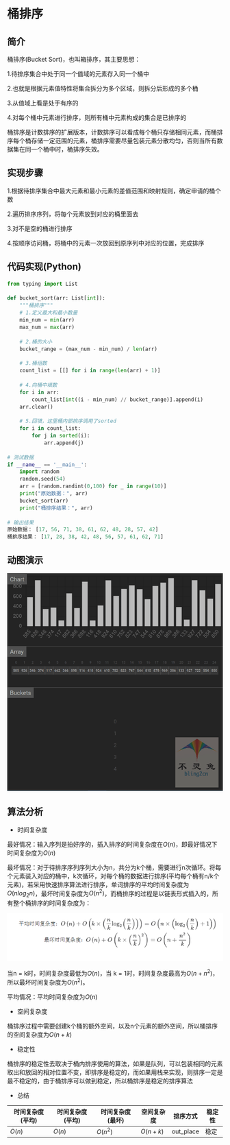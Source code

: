 # 桶排序

## 简介

桶排序(Bucket Sort)，也叫箱排序，其主要思想：

1.待排序集合中处于同一个值域的元素存入同一个桶中

2.也就是根据元素值特性将集合拆分为多个区域，则拆分后形成的多个桶

3.从值域上看是处于有序的

4.对每个桶中元素进行排序，则所有桶中元素构成的集合是已排序的

桶排序是计数排序的扩展版本，计数排序可以看成每个桶只存储相同元素，而桶排序每个桶存储一定范围的元素，桶排序需要尽量包装元素分散均匀，否则当所有数据集在同一个桶中时，桶排序失效。

## 实现步骤

1.根据待排序集合中最大元素和最小元素的差值范围和映射规则，确定申请的桶个数

2.遍历排序序列，将每个元素放到对应的桶里面去

3.对不是空的桶进行排序

4.按顺序访问桶，将桶中的元素一次放回到原序列中对应的位置，完成排序

## 代码实现(Python)

```python
from typing import List

def bucket_sort(arr: List[int]):
    """桶排序"""
    # 1.定义最大和最小数量
    min_num = min(arr)
    max_num = max(arr)
    
    # 2.桶的大小
    bucket_range = (max_num - min_num) / len(arr)
    
    # 3.桶组数
    count_list = [[] for i in range(len(arr) + 1)]
    
    # 4.向桶中填数
    for i in arr:
        count_list[int((i - min_num) // bucket_range)].append(i)
    arr.clear()
    
    # 5.回填，这里桶内部排序调用了sorted
    for i in count_list:
        for j in sorted(i):
            arr.append(j)

# 测试数据
if __name__ == '__main__':
    import random
    random.seed(54)
    arr = [random.randint(0,100) for _ in range(10)]
    print("原始数据：", arr)
    bucket_sort(arr)
    print("桶排序结果：", arr)
    
# 输出结果
原始数据： [17, 56, 71, 38, 61, 62, 48, 28, 57, 42]
桶排序结果： [17, 28, 38, 42, 48, 56, 57, 61, 62, 71]
```

## 动图演示

<img src="Images/23dd60984f1659e34f8f2c95fb15da67.gif" alt="img" style="zoom:150%;" />

## 算法分析

-   时间复杂度

最好情况：输入序列是拍好序的，插入排序的时间复杂度在$O(n)$，即最好情况下时间复杂度为$O(n)$

最坏情况：对于待排序序列序列大小为n，共分为k个桶，需要进行n次循环。将每个元素装入对应的桶中，k次循环，对每个桶的数据进行排序(平均每个桶有n/k个元素)，若采用快速排序算法进行排序，单词排序的平均时间复杂度为$O(nlog_2n)$，最坏时间复杂度为$O(n^2)$，而桶排序的过程是以链表形式插入的，所有整个桶排序的时间复杂度为：

<img src="Images/1667012097802.png" alt="1667012097802" style="zoom:150%;" />

当n = k时，时间复杂度最低为$O(n)$，当 k = 1时，时间复杂度最高为$O(n + n^2)$，所以最坏时间复杂度为$O(n^2)$。

平均情况：平均时间复杂度为$O(n)$

-   空间复杂度

桶排序过程中需要创建k个桶的额外空间，以及n个元素的额外空间，所以桶排序的空间复杂度为$O(n + k)$

-   稳定性

桶排序的稳定性去取决于桶内排序使用的算法，如果是队列，可以包装相同的元素取出和放回的相对位置不变，即排序是稳定的，而如果用栈来实现，则排序一定是最不稳定的，由于桶排序可以做到稳定，所以桶排序是稳定的排序算法

-   总结

| 时间复杂度(平均) | 时间复杂度(平均) | 时间复杂度(最坏) | 空间复杂度 | 排序方式  | 稳定性 |
| ---------------- | ---------------- | ---------------- | ---------- | --------- | ------ |
| $O(n)$           | $O(n)$           | $O(n^2)$         | $O(n + k)$ | out_place | 稳定   |

